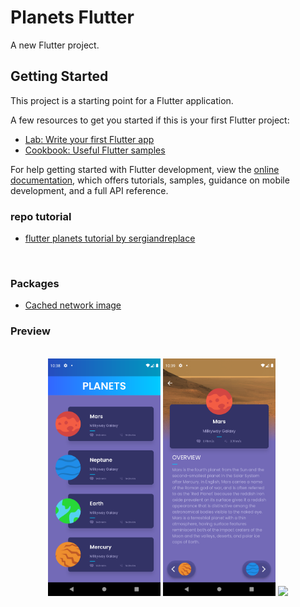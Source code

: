 # Planets Flutter

A new Flutter project.

## Getting Started

This project is a starting point for a Flutter application.

A few resources to get you started if this is your first Flutter project:

- [Lab: Write your first Flutter app](https://docs.flutter.dev/get-started/codelab)
- [Cookbook: Useful Flutter samples](https://docs.flutter.dev/cookbook)

For help getting started with Flutter development, view the
[online documentation](https://docs.flutter.dev/), which offers tutorials,
samples, guidance on mobile development, and a full API reference.

### repo tutorial

- [flutter planets tutorial by sergiandreplace](https://github.com/sergiandreplace/flutter_planets_tutorial)

<br>

### Packages

- [Cached network image](https://pub.dev/packages/cached_network_image)

### Preview
<br>
<div align="center">
    <img src="screens/preview-home.png" width="180"/>
    <img src="screens/preview-details.png" width="180"/>
    <img src="screens/preview-gif.gif" width="180"/>
</div>